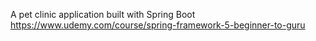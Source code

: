 A pet clinic application built with Spring Boot
https://www.udemy.com/course/spring-framework-5-beginner-to-guru
